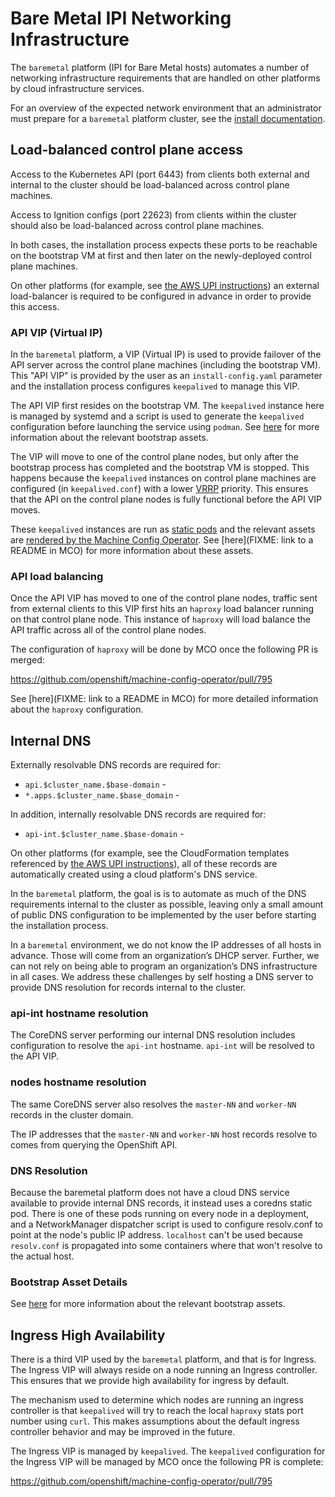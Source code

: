 # Bare Metal IPI Networking Infrastructure

The `baremetal` platform (IPI for Bare Metal hosts) automates a number
of networking infrastructure requirements that are handled on other
platforms by cloud infrastructure services.

For an overview of the expected network environment that an administrator must
prepare for a `baremetal` platform cluster, see the [install
documentation](../../user/metal/install_ipi.md).

## Load-balanced control plane access

Access to the Kubernetes API (port 6443) from clients both external
and internal to the cluster should be load-balanced across control
plane machines.

Access to Ignition configs (port 22623) from clients within the
cluster should also be load-balanced across control plane machines.

In both cases, the installation process expects these ports to be
reachable on the bootstrap VM at first and then later on the
newly-deployed control plane machines.

On other platforms (for example, see [the AWS UPI
instructions](../../user/aws/install_upi.md)) an external
load-balancer is required to be configured in advance in order to
provide this access.

### API VIP (Virtual IP)

In the `baremetal` platform, a VIP (Virtual IP) is used to provide
failover of the API server across the control plane machines
(including the bootstrap VM). This "API VIP" is provided by the user
as an `install-config.yaml` parameter and the installation process
configures `keepalived` to manage this VIP.

The API VIP first resides on the bootstrap VM. The `keepalived`
instance here is managed by systemd and a script is used to generate
the `keepalived` configuration before launching the service using
`podman`. See [here](../../../data/data/bootstrap/baremetal/README.md)
for more information about the relevant bootstrap assets.

The VIP will move to one of the control plane nodes, but only after the
bootstrap process has completed and the bootstrap VM is stopped. This happens
because the `keepalived` instances on control plane machines are configured (in
`keepalived.conf`) with a lower
[VRRP](https://en.wikipedia.org/wiki/Virtual_Router_Redundancy_Protocol)
priority. This ensures that the API on the control plane nodes is fully
functional before the API VIP moves.

These `keepalived` instances are run as [static
pods](https://kubernetes.io/docs/tasks/administer-cluster/static-pod/) and the
relevant assets are [rendered by the Machine Config
Operator](https://github.com/openshift/machine-config-operator/pull/795). See
[here](FIXME: link to a README in MCO) for more information about these assets.

### API load balancing

Once the API VIP has moved to one of the control plane nodes, traffic sent from
external clients to this VIP first hits an `haproxy` load balancer running on
that control plane node.
This instance of `haproxy` will load balance the API traffic across all
of the control plane nodes.

The configuration of `haproxy` will be done by MCO once the following PR is
merged:

https://github.com/openshift/machine-config-operator/pull/795

See [here](FIXME: link to a README in MCO) for more detailed information about
the `haproxy` configuration.

## Internal DNS

Externally resolvable DNS records are required for:

* `api.$cluster_name.$base-domain` -
* `*.apps.$cluster_name.$base_domain` -

In addition, internally resolvable DNS records are required for:

* `api-int.$cluster_name.$base-domain` -

On other platforms (for example, see the CloudFormation templates
referenced by [the AWS UPI
instructions](../../user/aws/install_upi.md)), all of these records
are automatically created using a cloud platform's DNS service.

In the `baremetal` platform, the goal is is to automate as much of the
DNS requirements internal to the cluster as possible, leaving only a
small amount of public DNS configuration to be implemented by the user
before starting the installation process.

In a `baremetal` environment, we do not know the IP addresses of all hosts in
advance.  Those will come from an organization’s DHCP server.  Further, we can
not rely on being able to program an organization’s DNS infrastructure in all
cases.  We address these challenges by self hosting a DNS server to provide DNS
resolution for records internal to the cluster.

### api-int hostname resolution

The CoreDNS server performing our internal DNS resolution includes
configuration to resolve the `api-int` hostname. `api-int` will be resolved to
the API VIP.

### nodes hostname resolution

The same CoreDNS server also resolves the `master-NN` and `worker-NN` records
in the cluster domain.

The IP addresses that the `master-NN` and `worker-NN` host records resolve to
comes from querying the OpenShift API.

### DNS Resolution

Because the baremetal platform does not have a cloud DNS service available to
provide internal DNS records, it instead uses a coredns static pod. There is
one of these pods running on every node in a deployment, and a NetworkManager
dispatcher script is used to configure resolv.conf to point at the node's
public IP address.  `localhost` can't be used because `resolv.conf` is
propagated into some containers where that won't resolve to the actual host.

### Bootstrap Asset Details

See [here](../../../data/data/bootstrap/baremetal/README.md)
for more information about the relevant bootstrap assets.

## Ingress High Availability

There is a third VIP used by the `baremetal` platform, and that is for Ingress.
The Ingress VIP will always reside on a node running an Ingress controller.
This ensures that we provide high availability for ingress by default.

The mechanism used to determine which nodes are running an ingress controller
is that `keepalived` will try to reach the local `haproxy` stats port number
using `curl`.  This makes assumptions about the default ingress controller
behavior and may be improved in the future.

The Ingress VIP is managed by `keepalived`.  The `keepalived` configuration for
the Ingress VIP will be managed by MCO once the following PR is complete:

https://github.com/openshift/machine-config-operator/pull/795
